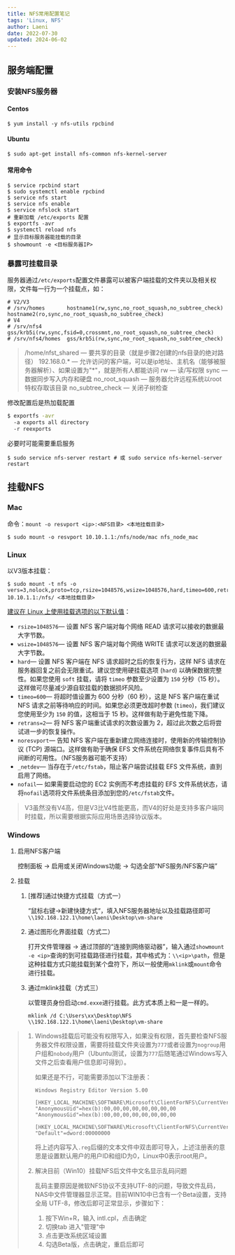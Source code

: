 ```yaml
---
title: NFS常用配置笔记
tags: 'Linux, NFS'
author: Laeni
date: 2022-07-30
updated: 2024-06-02
---
```


## 服务端配置

### 安装NFS服务器

#### Centos

```shell
$ yum install -y nfs-utils rpcbind
```

#### Ubuntu

```shell
$ sudo apt-get install nfs-common nfs-kernel-server
```

#### 常用命令

```shell
$ service rpcbind start
$ sudo systemctl enable rpcbind
$ service nfs start
$ service nfs enable
$ service nfslock start
# 重新加载 /etc/exports 配置
$ exportfs -avr
$ systemctl reload nfs
# 显示目标服务器能挂载的目录
$ showmount -e <目标服务器IP>
```

### 暴露可挂载目录

服务器通过`/etc/exports`配置文件暴露可以被客户端挂载的文件夹以及相关权限，文件每一行为一个挂载点，如：

```
# V2/V3
# /srv/homes       hostname1(rw,sync,no_root_squash,no_subtree_check) hostname2(ro,sync,no_root_squash,no_subtree_check)
# V4
# /srv/nfs4        gss/krb5i(rw,sync,fsid=0,crossmnt,no_root_squash,no_subtree_check)
# /srv/nfs4/homes  gss/krb5i(rw,sync,no_root_squash,no_subtree_check)
```

> /home/nfst_shared — 要共享的目录（就是步骤2创建的nfs目录的绝对路径）
> 192.168.0.*              — 允许访问的客户端，可以是ip地址、主机名（能够被服务器解析）、如果设置为"*"，就是所有人都能访问
> rw                              — 读/写权限
> sync                          — 数据同步写入内存和硬盘
> no_root_squash      — 服务器允许远程系统以root特权存取该目录
> no_subtree_check  — 关闭子树检查

修改配置后是热加载配置

```bash
$ exportfs -avr
  -a exports all directory
  -r reexports
```

必要时可能需要重启服务

```shell
$ sudo service nfs-server restart # 或 sudo service nfs-kernel-server restart
```

## 挂载NFS

### Mac

命令：`mount -o resvport <ip>:<NFS目录> <本地挂载目录>`

```shell
$ sudo mount -o resvport 10.10.1.1:/nfs/node/mac nfs_node_mac
```

### Linux

以V3版本挂载：

```shell
$ sudo mount -t nfs -o vers=3,nolock,proto=tcp,rsize=1048576,wsize=1048576,hard,timeo=600,retrans=2,resvport 10.10.1.1:/nfs/ <本地挂载目录>
```

[建议在 Linux 上使用挂载选项的以下默认值](https://docs.amazonaws.cn/efs/latest/ug/mounting-fs-nfs-mount-settings.html)：

- `rsize=1048576`— 设置 NFS 客户端对每个网络 READ 请求可以接收的数据最大字节数。
- `wsize=1048576`— 设置 NFS 客户端对每个网络 WRITE 请求可以发送的数据最大字节数。
- `hard`— 设置 NFS 客户端在 NFS 请求超时之后的恢复行为，这样 NFS 请求在服务器回复之前会无限重试。建议您使用硬挂载选项 (`hard`) 以确保数据完整性。如果您使用 `soft` 挂载，请将 `timeo` 参数至少设置为 `150` 分秒（15 秒）。这样做可尽量减少源自软挂载的数据损坏风险。
- `timeo=600`— 将超时值设置为 600 分秒（60 秒），这是 NFS 客户端在重试 NFS 请求之前等待响应的时间。如果您必须更改超时参数 (`timeo`)，我们建议您使用至少为 `150` 的值，这相当于 15 秒。这样做有助于避免性能下降。
- `retrans=2`— 将 NFS 客户端重试请求的次数设置为 2，超过此次数之后将尝试进一步的恢复操作。
- `noresvport`— 告知 NFS 客户端在重新建立网络连接时，使用新的传输控制协议 (TCP) 源端口。这样做有助于确保 EFS 文件系统在网络恢复事件后具有不间断的可用性。（NFS服务器可能不支持）
- `_netdev`— 当存在于`/etc/fstab`，阻止客户端尝试挂载 EFS 文件系统，直到启用了网络。
- `nofail`— 如果需要启动您的 EC2 实例而不考虑挂载的 EFS 文件系统状态，请将`nofail`选项将文件系统条目添加到您的`/etc/fstab`文件。

> V3虽然没有V4高，但是V3比V4性能更高，而V4的好处是支持多客户端同时挂载，所以需要根据实际应用场景选择协议版本。

### Windows

1. 启用NFS客户端

   控制面板 -> 启用或关闭Windows功能 -> 勾选全部“NFS服务/NFS客户端”

2. 挂载

   1. [推荐]通过快捷方式挂载（方式一）

      “鼠标右键->新建快捷方式“，填入NFS服务器地址以及挂载路径即可`\\192.168.122.1\home\laeni\Desktop\vm-share`

   2. 通过图形化界面挂载（方式二）

      打开文件管理器 -> 通过顶部的“连接到网络驱动器”，输入通过`showmount -e <ip>`查询的到可挂载路径进行挂载，其中格式为：`\\<ip>\path`，但是这种挂载方式只能挂载到某个盘符下，所以一般使用`mklink`或`mount`命令进行挂载。

   3. 通过mklink挂载（方式三）

      以管理员身份启动`cmd.exxe`进行挂载。此方式本质上和一是一样的。

      ```
      mklink /d C:\Users\xx\Desktop\NFS \\192.168.122.1\home\laeni\Desktop\vm-share
      ```

> 1. Windows挂载后可能没有权限写入，如果没有权限，首先要检查NFS服务器文件权限设置，需要将挂载文件夹设置为`777`或者设置为`nogroup`用户组和`nobody`用户（Ubuntu测试，设置为`777`后随笔通过Windows写入文件之后查看用户信息即可得到）。
>
>    如果还是不行，可能需要添加以下注册表：
>
>    ```
>    Windows Registry Editor Version 5.00
>    
>    [HKEY_LOCAL_MACHINE\SOFTWARE\Microsoft\ClientForNFS\CurrentVersion\Default]
>    "AnonymousUid"=hex(b):00,00,00,00,00,00,00,00
>    "AnonymousGid"=hex(b):00,00,00,00,00,00,00,00
>    
>    [HKEY_LOCAL_MACHINE\SOFTWARE\Microsoft\ClientForNFS\CurrentVersion\Default\RegNotify]
>    "Default"=dword:00000000
>    ```
>
>    将上述内容写入`.reg`后缀的文本文件中双击即可导入，上述注册表的意思是设置默认用户的用户ID和组ID为0，Linux中0表示root用户。
>
> 2. 解决目前（Win10）挂载NFS后文件中文名显示乱码问题
>
>    乱码主要原因是微软NFS协议不支持UTF-8的问题，导致文件乱码，NAS中文件管理器显示正常。目前WIN10中已含有一个Beta设置，支持全局 UTF-8，修改后即可正常显示，步骤如下：
>
>    1. 按下Win+R，输入 intl.cpl，点击确定
>    2. 切换tab 进入"管理"中
>    3. 点击更改系统区域设置
>    4. 勾选Beta版，点击确定，重启后即可

